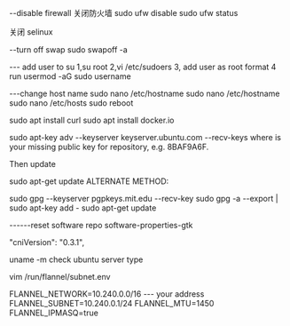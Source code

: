 --disable firewall
 关闭防火墙
sudo ufw disable
sudo ufw status

关闭 selinux

--turn off swap
sudo swapoff -a

--- add user to su
1,su root
2,vi /etc/sudoers
3, add user as root format
4 run usermod -aG sudo username


---change host name
sudo nano /etc/hostname
sudo nano /etc/hostname
sudo nano /etc/hosts
sudo reboot


sudo apt  install curl
sudo apt install docker.io


sudo apt-key adv --keyserver keyserver.ubuntu.com --recv-keys <PUBKEY>
where <PUBKEY> is your missing public key for repository, e.g. 8BAF9A6F.

Then update

sudo apt-get update
ALTERNATE METHOD:

sudo gpg --keyserver pgpkeys.mit.edu --recv-key  <PUBKEY>
sudo gpg -a --export <PUBKEY> | sudo apt-key add -
sudo apt-get update

------reset software repo
software-properties-gtk


"cniVersion": "0.3.1",


 uname -m
 check ubuntu server type



 vim /run/flannel/subnet.env

FLANNEL_NETWORK=10.240.0.0/16 --- your address
FLANNEL_SUBNET=10.240.0.1/24
FLANNEL_MTU=1450
FLANNEL_IPMASQ=true